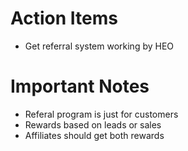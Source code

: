 <!-- TITLE: 20190417 -->

# Action Items
* Get referral system working by HEO

# Important Notes
* Referal program is just for customers
* Rewards based on leads or sales
* Affiliates should get both rewards
